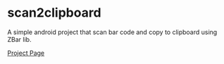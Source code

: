 # scan2clipboard
A simple android project that scan bar code and copy to clipboard using ZBar lib.

[Project Page](http://hm279.github.io/scan2clipboard/)
